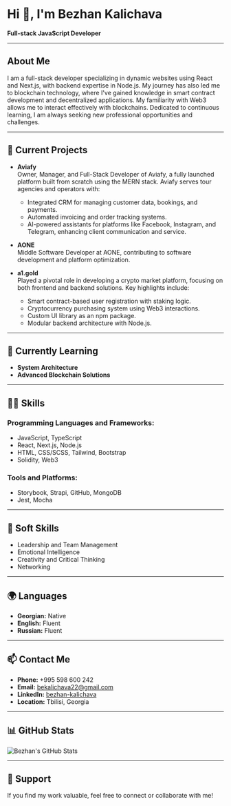# Hi 👋, I'm Bezhan Kalichava  
**Full-stack JavaScript Developer**

---

## About Me  
I am a full-stack developer specializing in dynamic websites using React and Next.js, with backend expertise in Node.js. My journey has also led me to blockchain technology, where I've gained knowledge in smart contract development and decentralized applications. My familiarity with Web3 allows me to interact effectively with blockchains. Dedicated to continuous learning, I am always seeking new professional opportunities and challenges.  

---

## 🔭 Current Projects  
- **Aviafy**  
  Owner, Manager, and Full-Stack Developer of Aviafy, a fully launched platform built from scratch using the MERN stack. Aviafy serves tour agencies and operators with:  
  - Integrated CRM for managing customer data, bookings, and payments.  
  - Automated invoicing and order tracking systems.  
  - AI-powered assistants for platforms like Facebook, Instagram, and Telegram, enhancing client communication and service.  

- **AONE**  
  Middle Software Developer at AONE, contributing to software development and platform optimization.

- **a1.gold**  
  Played a pivotal role in developing a crypto market platform, focusing on both frontend and backend solutions. Key highlights include:  
  - Smart contract-based user registration with staking logic.  
  - Cryptocurrency purchasing system using Web3 interactions.  
  - Custom UI library as an npm package.  
  - Modular backend architecture with Node.js.  

---

## 🌱 Currently Learning  
- **System Architecture**  
- **Advanced Blockchain Solutions**  

---

## 👨‍💻 Skills  
### Programming Languages and Frameworks:  
- JavaScript, TypeScript  
- React, Next.js, Node.js  
- HTML, CSS/SCSS, Tailwind, Bootstrap  
- Solidity, Web3  

### Tools and Platforms:  
- Storybook, Strapi, GitHub, MongoDB  
- Jest, Mocha  

---

## 🤝 Soft Skills  
- Leadership and Team Management  
- Emotional Intelligence  
- Creativity and Critical Thinking  
- Networking  

---

## 🌍 Languages  
- **Georgian:** Native  
- **English:** Fluent  
- **Russian:** Fluent  

---

## 📫 Contact Me  
- **Phone:** +995 598 600 242  
- **Email:** [bekalichava22@gmail.com](mailto:bekalichava22@gmail.com)  
- **LinkedIn:** [bezhan-kalichava](kedin.com/in/bezhan-kalichava-24864120a/)  
- **Location:** Tbilisi, Georgia  

---

## 📊 GitHub Stats  
![Bezhan's GitHub Stats](https://github-readme-stats.vercel.app/api?username=bekalichava&show_icons=true&theme=radical)

---

## 🌟 Support  
If you find my work valuable, feel free to connect or collaborate with me!
